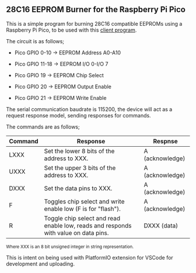 ## 28C16 EEPROM Burner for the Raspberry Pi Pico 

This is a simple program for burning 28C16 compatible EEPROMs using a Raspberry Pi Pico,
to be used with this [client program](https://github.com/jasonalexander-ja/EEPROMBurnerClient). 

The circuit is as follows;

 - Pico GPIO 0-10 -> EEPROM Address A0-A10
 - Pico GPIO 11-18 -> EEPROM I/O 0-I/O 7

 - Pico GPIO 19 -> EEPROM Chip Select 
 - Pico GPIO 20 -> EEPROM Output Enable
 - Pico GPIO 21 -> EEPROM Write Enable

The serial communication baudrate is 115200, the device will 
act as a request response model, sending responses for commands.

The commands are as follows;

| **Command** | **Response**                                                                         | **Respnse**     |
|-------------|--------------------------------------------------------------------------------------|-----------------|
| LXXX        | Set the lower 8 bits of the address to XXX.                                          | A (acknowledge) |
| UXXX        | Set the upper 3 bits of the address to XXX.                                          | A (acknowledge) |
| DXXX        | Set the data pins to XXX.                                                            | A (acknowledge) |
| F           | Toggles chip select and write enable low (F is for "flash").                         | A (acknowledge) |
| R           | Toggle chip select and read enable low, reads and responds with value on data pins.  | DXXX (data)     |

<sub>Where XXX is an 8 bit unsigned integer in string representation. </sub>

This is intent on being used with PlatformIO extension for VSCode for development and uploading. 
